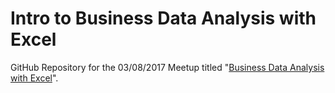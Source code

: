 # Intro to Business Data Analysis with Excel

GitHub Repository for the 03/08/2017 Meetup titled "[Business Data Analysis with Excel](https://www.meetup.com/data-science-dojo/events/236198327/)".

